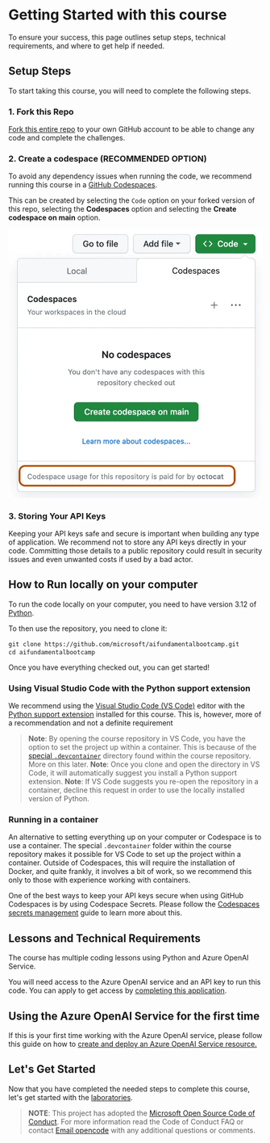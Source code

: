 # Getting Started with this course

To ensure your success, this page outlines setup steps, technical requirements, and where to get help if needed.

## Setup Steps

To start taking this course, you will need to complete the following steps.

### 1. Fork this Repo

[Fork this entire repo](https://github.com/microsoft/generative-ai-for-beginners/fork?WT.mc_id=academic-105485-koreyst) to your own GitHub account to be able to change any code and complete the challenges.

### 2. Create a codespace (RECOMMENDED OPTION)

To avoid any dependency issues when running the code, we recommend running this course in a [GitHub Codespaces](https://github.com/features/codespaces?WT.mc_id=academic-105485-koreyst).

This can be created by selecting the `Code` option on your forked version of this repo, selecting the **Codespaces** option and selecting the **Create codespace on main** option.

![Dialog showing buttons to create a codespace](./images/who-will-pay.webp?WT.mc_id=academic-105485-koreyst)

### 3. Storing Your API Keys

Keeping your API keys safe and secure is important when building any type of application. We recommend not to store any API keys directly in your code. Committing those details to a public repository could result in security issues and even unwanted costs if used by a bad actor.

## How to Run locally on your computer

To run the code locally on your computer, you need to have version 3.12 of [Python](https://www.python.org/downloads/).

To then use the repository, you need to clone it:

```shell
git clone https://github.com/microsoft/aifundamentalbootcamp.git
cd aifundamentalbootcamp
```

Once you have everything checked out, you can get started!

### Using Visual Studio Code with the Python support extension

We recommend using the [Visual Studio Code (VS Code)](https://code.visualstudio.com/) editor with the [Python support extension](https://marketplace.visualstudio.com/items?itemName=ms-python.python) installed for this course. This is, however, more of a recommendation and not a definite requirement

> **Note**: By opening the course repository in VS Code, you have the option to set the project up within a container. This is because of the [special `.devcontainer`](https://code.visualstudio.com/docs/devcontainers/containers?itemName=ms-python.python) directory found within the course repository. More on this later.
> **Note**: Once you clone and open the directory in VS Code, it will automatically suggest you install a Python support extension.
> **Note**: If VS Code suggests you re-open the repository in a container, decline this request in order to use the locally installed version of Python.

### Running in a container

An alternative to setting everything up on your computer or Codespace is to use a container. The special `.devcontainer` folder within the course repository makes it possible for VS Code to set up the project within a container. Outside of Codespaces, this will require the installation of Docker, and quite frankly, it involves a bit of work, so we recommend this only to those with experience working with containers.

One of the best ways to keep your API keys secure when using GitHub Codespaces is by using Codespace Secrets. Please follow the [Codespaces secrets management](https://docs.github.com/en/codespaces/managing-your-codespaces/managing-secrets-for-your-codespaces) guide to learn more about this.

## Lessons and Technical Requirements

The course has multiple coding lessons using Python and Azure OpenAI Service.

You will need access to the Azure OpenAI service and an API key to run this code. You can apply to get access by [completing this application](https://azure.microsoft.com/products/ai-services/openai-service).

## Using the Azure OpenAI Service for the first time

If this is your first time working with the Azure OpenAI service, please follow this guide on how to [create and deploy an Azure OpenAI Service resource.](https://learn.microsoft.com/azure/ai-services/openai/how-to/create-resource?pivots=web-portal)

## Let's Get Started

Now that you have completed the needed steps to complete this course, let's get started with the [laboratories](../01-laboratories/README.md).

> **NOTE**:
> This project has adopted the [Microsoft Open Source Code of Conduct](https://opensource.microsoft.com/codeofconduct/). For more information read the Code of Conduct FAQ or contact [Email opencode](opencode@microsoft.com) with any additional questions or comments.